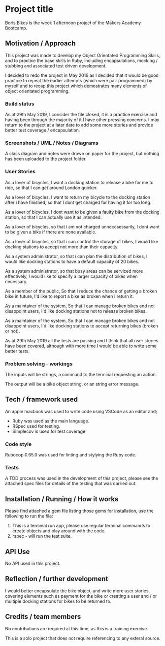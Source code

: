 # Project title

Boris Bikes is the week 1 afternoon project of the Makers Academy Bootcamp. 

## Motivation / Approach

This project was made to develop my Object Orientated Programming Skills, and to
practice the base skills in Ruby, including encapsulations, mocking / stubbing
and associated test driven development.

I decided to redo the project in May 2019 as I decided that it would be good
practice to repeat the earlier attempts (which were pair programmed) by myself
and to recap this project which demostrates many elements of object orientated
programming.

### Build status

As at 29th May 2019, I consider the file closed, it is a practice exercise
and having been through the majority of it I have other pressing concerns. I may
return to the project at a later date to add some more stories and provide
better test coverage / encapsulation.

### Screenshots / UML / Notes / Diagrams

A class diagram and notes were drawn on paper for the project, but nothing has
been uploaded to the project folder.

### User Stories

As a lover of bicycles,
I want a docking station to release a bike for me to ride,
so that I can get around London quicker.

As a lover of bicycles,
I want to return my bicycle to the docking station after i have finished,
so that I dont get charged for having it for too long.

As a lover of bicycles,
I dont want to be given a faulty bike from the docking station,
so that I can actually use it as intended.

As a lover of bicycles,
so that i am not charged unneccsessarily,
I dont want to be given a bike if there are none available.

As a lover of bicycles,
so that i can control the storage of bikes,
I would like docking stations to accept not more than their capacity.

As a system administrator,
so that i can plan the distribution of bikes,
I would like docking stations to have a default capacity of 20 bikes.

As a system administrator,
so that busy areas can be serviced more effectively,
I would like to specify a larger capacity of bikes when necessary.

As a member of the public,
So that I reduce the chance of getting a broken bike in future,
I'd like to report a bike as broken when I return it.

As a maintainer of the system,
So that I can manage broken bikes and not disappoint users,
I'd like docking stations not to release broken bikes.

As a maintainer of the system,
So that I can manage broken bikes and not disappoint users,
I'd like docking stations to accept returning bikes (broken or not).

As at 29th May 2019 all the tests are passing and I think that all user stories
have been covered, although with more time I would be able to write some better
tests.

### Problem solving - workings

The inputs will be strings, a command to the terminal requesting an action.

The output will be a bike object string, or an string error message.

## Tech / framework used

An apple macbook was used to write code using VSCode as an editor and;

* Ruby was used as the main language.
* RSpec used for testing.
* Simplecov is used for test coverage.

### Code style

Rubocop 0.65.0 was used for linting and stylying the Ruby code.

### Tests

A TDD process was used in the development of this project, please see the
attached spec files for details of the testing that was carried out.

## Installation / Running / How it works

Please find attached a gem file listing those gems for installation, use the
following to run the file:

1) This is a terminal run app, please use regular terminal commands to create
objects and play around with the code. 
2) rspec - will run the test suite.

## API Use

No API used in this project.

## Reflection / further development

I would better encapsulate the bike object, and write more user stories,
covering elements such as payment for the bike or creating a user and / or
multiple docking stations for bikes to be returned to.

## Credits / team members

No contributions are required at this time, as this is a training exercise.

This is a solo project that does not require referencing to any exteral source.
